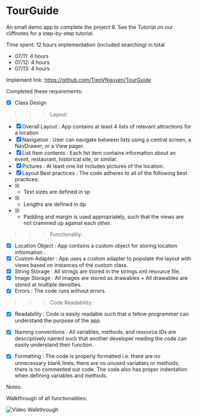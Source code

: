 # TourGuide
An small demo app to complete the project 6. See the Tutorial on our cliffnotes for a step-by-step tutorial.

Time spent: 12 hours implementation (included searching) in total
 - 07/11: 4 hours
 - 07/12: 4 hours
 - 07/13: 4 hours

Implement link: https://github.com/TienVNguyen/TourGuide

Completed these requirements:
 * [x] Class Design
>>>Layout:
 * [x] Overall Layout : App contains at least 4 lists of relevant attractions for a location
 * [x] Navigation : User can navigate between lists using a central screen, a NavDrawer, or a View pager.
 * [x] List Item contents : Each list item contains information about an event, restaurant, historical site, or similar.
 * [x] Pictures : At least one list includes pictures of the location.
 * [x] Layout Best practices : The code adheres to all of the following best practices:
 * [x]  + Text sizes are defined in sp
 * [x]  + Lengths are defined in dp
 * [x]  + Padding and margin is used appropriately, such that the views are not crammed up against each other.

>>>Functionality:
 * [x] Location Object : App contains a custom object for storing location information .
 * [x] Custom Adapter : App uses a custom adapter to populate the layout with views based on instances of the custom class.
 * [x] String Storage : All strings are stored in the strings.xml resource file.
 * [x] Image Storage : All images are stored as drawables + All drawables are stored at multiple densities.
 * [x] Errors : The code runs without errors.

>>>Code Readability:
 * [x] Readability : Code is easily readable such that a fellow programmer can understand the purpose of the app.
 * [x] Naming conventions : All variables, methods, and resource IDs are descriptively named such that another developer reading the code can easily understand their function.
 * [x] Formatting : The code is properly formatted i.e. there are no unnecessary blank lines; there are no unused variables or methods; there is no commented out code. The code also has proper indentation when defining variables and methods.
 

Notes:

Walkthrough of all functionalities:

![Video Walkthrough](tourGuide_project.gif)
